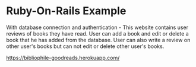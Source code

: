 # Ruby-On-Rails Example
With database connection and authentication - This website contains user reviews of books they have read. User can add a book and edit or delete a book that he has added from the database. User can also write a review on other user's books but can not edit or delete other user's books.


https://bibliophile-goodreads.herokuapp.com/


